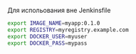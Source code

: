 Для испольования вне Jenkinsfile

```sh
export IMAGE_NAME=myapp:0.1.0
export REGISTRY=myregistry.example.com
export DOCKER_USER=myuser
export DOCKER_PASS=mypass
```
